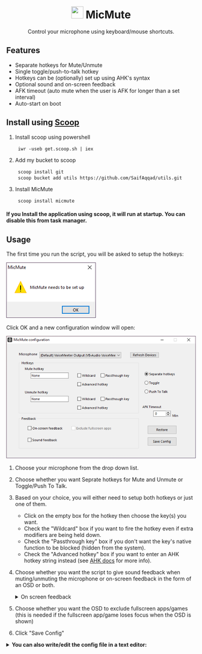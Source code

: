 <h1 align="center">
 <img src="./assets/MicMute.ico" width="32" height="32"></img> 
MicMute
</h1>
<p align="center">
  Control your microphone using keyboard/mouse shortcuts.
</p>

## Features

   * Separate hotkeys for Mute/Unmute 
   * Single toggle/push-to-talk hotkey
   * Hotkeys can be (optionally) set up using AHK's syntax
   * Optional sound and on-screen feedback
   * AFK timeout (auto mute when the user is AFK for longer than a set interval)
   * Auto-start on boot

## Install using [Scoop](https://scoop.sh)

1. Install scoop using powershell
    
        iwr -useb get.scoop.sh | iex
2. Add my bucket to scoop
        
        scoop install git
        scoop bucket add utils https://github.com/SaifAqqad/utils.git
3. Install MicMute

        scoop install micmute

#### If you Install the application using scoop, it will run at startup. You can disable this from task manager.

## Usage

The first time you run the script, you will be asked to setup the hotkeys:

![](./assets/firstsetupdialog.png)

Click OK and a new configuration window will open:

![](./assets/configwindow.png)

1. Choose your microphone from the drop down list.

2. Choose whether you want Seprate hotkeys for Mute and Unmute or Toggle/Push To Talk.

3. Based on your choice, you will either need to setup both hotkeys or just one of them.
        
   - Click on the empty box for the hotkey then choose the key(s) you want.
   - Check the "Wildcard" box if you want to fire the hotkey even if extra modifiers are being held down.
   - Check the "Passthrough key" box if you don't want the key's native function to be blocked (hidden from the system).
   - Check the "Advanced hotkey" box if you want to enter an AHK hotkey string instead (see [AHK docs](https://www.autohotkey.com/docs/KeyList.htm) for more info).
   
4. Choose whether you want the script to give sound feedback when muting/unmuting the microphone or on-screen feedback in the form of an OSD or both.

   <details><summary>On screen feedback</summary>
   
   ![](./assets/OSD.gif)
   
   </details>

5. Choose whether you want the OSD to exclude fullscreen apps/games (this is needed if the fullscreen app/game loses focus when the OSD is shown)

6. Click "Save Config"

<details><summary><b>You can also write/edit the config file in a text editor:</b></summary> 

###### config.ini

```ini
[settings]
Microphone=""
MuteHotkey=""
UnmuteHotkey=""
PushToTalk=
SoundFeedback=
OnscreenFeedback=
ExcludeFullscreen=
UpdateWithSystem=
```

1. `Microphone` can be any substring of your microphone's name or the controller's name as shown in this image:
   <details><summary>image</summary>

   ![](./assets/Controlpaneldialog.png)

   </details>
   
   you can also leave it as `""` to select the default microphone
### 
2. Both `MuteHotkey` and `UnmuteHotkey` can be any hotkey supported by AHK, use this [List of keys](https://www.autohotkey.com/docs/KeyList.htm) as a reference, you can also combine them with [hotkey modifiers](https://www.autohotkey.com/docs/Hotkeys.htm#Symbols).

   You can set both to the same hotkey to make it a toggle.


   Examples: `"<^M"`: left ctrl+M, `"RShift"`: right shift, `"^!T"`: ctrl+alt+T, `"LControl & XButton1"`: left ctrl+ mouse 4


3. Set `PushToTalk` to `1` to enable PTT,  `MuteHotkey` and `UnmuteHotkey` need to be set to the same hotkey first.

4. Both `SoundFeedback` and `OnscreenFeedback` can be set to either `0` or `1`, you can also set `ExcludeFullscreen` to 1 to stop the OSD from showing on top of fullscreen applications
   <details><summary>On screen feedback</summary>

   ![](./assets/OSD.gif)

   </details>
   
5. If `UpdateWithSystem` is set to 1, the tray icon will update whenever the microphone is muted/unmuted by the OS or other applications, it increases CPU usage by 1% at most

   
### 
<details><summary>Example of a correct config</summary>

```ini
[settings]
Microphone="amazonbasics"
MuteHotkey="*RShift"
UnmuteHotkey="*RShift"
PushToTalk=0
SoundFeedback=1
OnscreenFeedback=1
ExcludeFullscreen=0
UpdateWithSystem=1
```           

</details>

</details>
